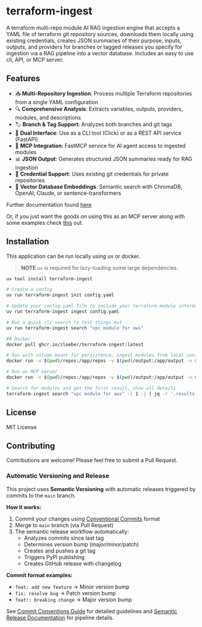 # terraform-ingest

A terraform multi-repo module AI RAG ingestion engine that accepts a YAML file of terraform git repository sources, downloads them locally using existing credentials, creates JSON summaries of their purpose, inputs, outputs, and providers for branches or tagged releases you specify for ingestion via a RAG pipeline into a vector database. Includes an easy to use cli, API, or MCP server.

## Features

- 📥 **Multi-Repository Ingestion**: Process multiple Terraform repositories from a single YAML configuration
- 🔍 **Comprehensive Analysis**: Extracts variables, outputs, providers, modules, and descriptions
- 🏷️ **Branch & Tag Support**: Analyzes both branches and git tags
- 🔌 **Dual Interface**: Use as a CLI tool (Click) or as a REST API service (FastAPI)
- 🤖 **MCP Integration**: FastMCP service for AI agent access to ingested modules
- 📊 **JSON Output**: Generates structured JSON summaries ready for RAG ingestion
- 🔐 **Credential Support**: Uses existing git credentials for private repositories
- 🧠 **Vector Database Embeddings**: Semantic search with ChromaDB, OpenAI, Claude, or sentence-transformers

Further documentation found [here](https://zloeber.github.io/terraform-ingest/)

Or, if you just want the goods on using this as an MCP server along with some examples check [this](./docs/mcp_use_examples.md) out.

## Installation

This application can be run locally using uv or docker.

> **NOTE** `uv` is required for lazy-loading some large dependencies.

```bash
uv tool install terraform-ingest

# Create a config
uv run terraform-ingest init config.yaml

# Update your config.yaml file to include your terraform module information and mcp config then preform the initial ingestion
uv run terraform-ingest ingest config.yaml

# Run a quick cli search to test things out
uv run terraform-ingest search "vpc module for aws"

## Docker
docker pull ghcr.io/zloeber/terraform-ingest:latest

# Run with volume mount for persistence, ingest modules from local config.yaml file
docker run -v $(pwd)/repos:/app/repos -v $(pwd)/output:/app/output -v $(pwd)/config.yaml:/app/config.yaml ghcr.io/zloeber/terraform-ingest:latest ingest /app/config.yaml

# Run as MCP server
docker run -v $(pwd)/repos:/app/repos -v $(pwd)/output:/app/output -v $(pwd)/config.yaml:/app/config.yaml -p 8000:8000 ghcr.io/zloeber/terraform-ingest:latest mcp -c /app/config.yaml

# Search for modules and get the first result, show all details
terraform-ingest search "vpc module for aws" -l 1 -j | jq -r '.results[0].id' | xargs -I {} terraform-ingest index get {}
```

## License

MIT License

## Contributing

Contributions are welcome! Please feel free to submit a Pull Request.

### Automatic Versioning and Release

This project uses **Semantic Versioning** with automatic releases triggered by commits to the `main` branch.

**How it works:**
1. Commit your changes using [Conventional Commits](https://www.conventionalcommits.org/) format
2. Merge to `main` branch (via Pull Request)
3. The semantic release workflow automatically:
   - Analyzes commits since last tag
   - Determines version bump (major/minor/patch)
   - Creates and pushes a git tag
   - Triggers PyPI publishing
   - Creates GitHub release with changelog

**Commit format examples:**
- `feat: add new feature` → Minor version bump
- `fix: resolve bug` → Patch version bump  
- `feat!: breaking change` → Major version bump

See [Commit Conventions Guide](./docs/commit_conventions.md) for detailed guidelines and [Semantic Release Documentation](./docs/semantic_release_FEATURE.md) for pipeline details.

````
